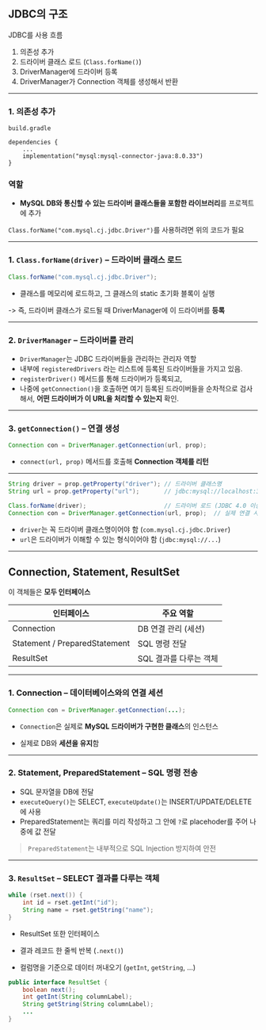 

## JDBC의 구조

JDBC를 사용 흐름

1. 의존성 추가
2. 드라이버 클래스 로드 (`Class.forName()`)
3. DriverManager에 드라이버 등록
4. DriverManager가 Connection 객체를 생성해서 반환


---

### 1. 의존성 추가

`build.gradle`
```
dependencies {
	...
	implementation("mysql:mysql-connector-java:8.0.33")
}
```

### 역할

* **MySQL DB와 통신할 수 있는 드라이버 클래스들을 포함한 라이브러리**를 프로젝트에 추가

`Class.forName("com.mysql.cj.jdbc.Driver")`를 사용하려면 위의 코드가 필요



---



### 1. `Class.forName(driver)` – 드라이버 클래스 로드

```java
Class.forName("com.mysql.cj.jdbc.Driver");
```

* 클래스를 메모리에 로드하고, 그 클래스의 static 초기화 블록이 실행


-> 즉, 드라이버 클래스가 로드될 때 DriverManager에 이 드라이버를 **등록**



---

### 2. `DriverManager` – 드라이버를 관리

* `DriverManager`는 JDBC 드라이버들을 관리하는 관리자 역할
* 내부에 `registeredDrivers` 라는 리스트에 등록된 드라이버들을 가지고 있음.
* `registerDriver()` 메서드를 통해 드라이버가 등록되고,
* 나중에 `getConnection()`을 호출하면 여기 등록된 드라이버들을 순차적으로 검사해서,
  **어떤 드라이버가 이 URL을 처리할 수 있는지** 확인.

---

### 3. `getConnection()` – 연결 생성

```java
Connection con = DriverManager.getConnection(url, prop);
```

* `connect(url, prop)` 메서드를 호출해 **Connection 객체를 리턴**


---



```java
String driver = prop.getProperty("driver"); // 드라이버 클래스명
String url = prop.getProperty("url");       // jdbc:mysql://localhost:3306/db이름

Class.forName(driver);                      // 드라이버 로드 (JDBC 4.0 이상이면 생략 가능)
Connection con = DriverManager.getConnection(url, prop);  // 실제 연결 시도
```

* `driver`는 꼭 드라이버 클래스명이어야 함 (`com.mysql.cj.jdbc.Driver`)
* `url`은 드라이버가 이해할 수 있는 형식이어야 함 (`jdbc:mysql://...`)


---


## Connection, Statement, ResultSet

이 객체들은 **모두 인터페이스**

| 인터페이스                             | 주요 역할          |
| --------------------------------- | -------------- |
| Connection                      | DB 연결 관리 (세션)  |
| Statement / PreparedStatement | SQL 명령 전달      |
| ResultSet                       | SQL 결과를 다루는 객체 |


---

### 1. Connection – 데이터베이스와의 연결 세션

```java
Connection con = DriverManager.getConnection(...);
```

* `Connection`은 실제로 **MySQL 드라이버가 구현한 클래스**의 인스턴스

* 실제로 DB와 **세션을 유지**함

---

### 2. Statement, PreparedStatement – SQL 명령 전송

* SQL 문자열을 DB에 전달
* `executeQuery()`는 SELECT, `executeUpdate()`는 INSERT/UPDATE/DELETE에 사용
* PreparedStatement는 쿼리를 미리 작성하고 그 안에 `?`로 placehoder를 주어 나중에 값 전달


> `PreparedStatement`는 내부적으로 SQL Injection 방지하여 안전


---

### 3. `ResultSet` – SELECT 결과를 다루는 객체

```java
while (rset.next()) {
    int id = rset.getInt("id");
    String name = rset.getString("name");
}
```

* ResultSet 또한 인터페이스

* 결과 레코드 한 줄씩 반복 (`.next()`)
* 컬럼명을 기준으로 데이터 꺼내오기 (`getInt`, `getString`, ...)

```java
public interface ResultSet {
    boolean next();
    int getInt(String columnLabel);
    String getString(String columnLabel);
    ...
}
```
